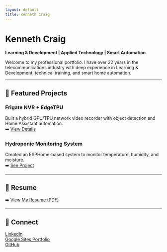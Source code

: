 ```yaml
---
layout: default
title: Kenneth Craig
---
```


# Kenneth Craig  
**Learning & Development | Applied Technology | Smart Automation**  

Welcome to my professional portfolio. I have over 22 years in the telecommunications industry with deep experience in Learning & Development, technical training, and smart home automation.

---

## 🔧 Featured Projects

### Frigate NVR + EdgeTPU
Built a hybrid GPU/TPU network video recorder with object detection and Home Assistant automation.  
➡️ [View Details](https://github.com/kcraig73/frigate-smart-nvr)

### Hydroponic Monitoring System
Created an ESPHome-based system to monitor temperature, humidity, and moisture.  
➡️ [See Project](https://github.com/kcraig73/hydroponic-monitor)

---

## 📄 Resume
➡️ [View My Resume (PDF)](https://drive.google.com/YOUR-RESUME-LINK)

---

## 🔗 Connect
[LinkedIn](https://linkedin.com/in/YOUR-LINKEDIN)  
[Google Sites Portfolio](https://sites.google.com/YOUR-SITE)  
[GitHub](https://github.com/kcraig73)
